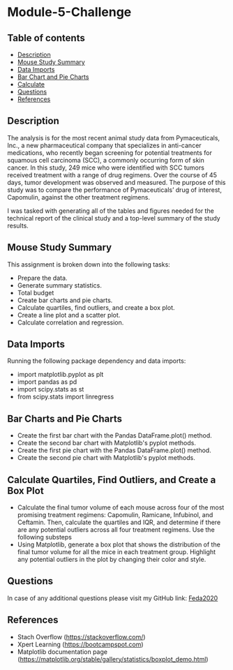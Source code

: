 # Module-5-Challenge


## Table of contents

* [Description](#Description)
* [Mouse Study Summary](#Mouse-Study-Summary)
* [Data Imports](#Data-Imports)
* [Bar Chart and Pie Charts](#Bar-Charts-and-Pie-Charts)
* [Calculate](#calculate-quartiles-find-outliers-and-create-a-box-plot)
* [Questions](#Questions)
* [References](#References)

## Description

The analysis is for the most recent animal study data from Pymaceuticals, Inc., a new pharmaceutical company that specializes in anti-cancer medications, who recently began screening for potential treatments for squamous cell carcinoma (SCC), a commonly occurring form of skin cancer. In this study, 249 mice who were identified with SCC tumors received treatment with a range of drug regimens. Over the course of 45 days, tumor development was observed and measured. The purpose of this study was to compare the performance of Pymaceuticals’ drug of interest, Capomulin, against the other treatment regimens.

I was tasked with generating all of the tables and figures needed for the technical report of the clinical study and a top-level summary of the study results.

## Mouse Study Summary

This assignment is broken down into the following tasks:

* Prepare the data.
* Generate summary statistics.
* Total budget
* Create bar charts and pie charts.
* Calculate quartiles, find outliers, and create a box plot.
* Create a line plot and a scatter plot.
* Calculate correlation and regression.

## Data Imports

Running the following package dependency and data imports:

* import matplotlib.pyplot as plt
* import pandas as pd
* import scipy.stats as st
* from scipy.stats import linregress

## Bar Charts and Pie Charts

* Create the first bar chart with the Pandas DataFrame.plot() method.
* Create the second bar chart with Matplotlib's pyplot methods.
* Create the first pie chart with the Pandas DataFrame.plot() method.
* Create the second pie chart with Matplotlib's pyplot methods.

## Calculate Quartiles, Find Outliers, and Create a Box Plot

* Calculate the final tumor volume of each mouse across four of the most promising treatment regimens: Capomulin, Ramicane, Infubinol, and Ceftamin. Then, calculate the quartiles and IQR, and determine if there are any potential outliers across all four treatment regimens. Use the following substeps
* Using Matplotlib, generate a box plot that shows the distribution of the final tumor volume for all the mice in each treatment group. Highlight any potential outliers in the plot by changing their color and style.


## Questions

In case of any additional questions please visit my GitHub link: [Feda2020](https://github.com/Feda2020) 

## References
 * Stach Overflow (https://stackoverflow.com/)
 * Xpert Learning (https://bootcampspot.com)
 * Matplotlib documentation page (https://matplotlib.org/stable/gallery/statistics/boxplot_demo.html)